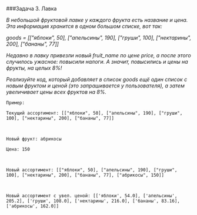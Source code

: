 ###Задача 3. Лавка

_В небольшой фруктовой лавке у каждого фрукта есть название и цена. Эта информация хранится в одном большом списке, вот так:_

 

_goods = [["яблоки", 50], ["апельсины", 190], ["груши", 100], ["нектарины", 200], ["бананы", 77]]_



_Недавно в лавку привезли новый fruit_name по цене price, а после этого случилось ужасное: повысили налоги. А значит, повысились и цены на фрукты, на целых 8%!_

_Реализуйте код, который добавляет в список goods ещё один список с новым фруктом и ценой (это запрашивается у пользователя), а затем увеличивает цены всех фруктов на 8%._

```
Пример:

Текущий ассортимент: [["яблоки", 50], ["апельсины", 190], ["груши", 100], ["нектарины", 200], ["бананы", 77]]



Новый фрукт: абрикосы

Цена: 150



Новый ассортимент: [["яблоки", 50], ["апельсины", 190], ["груши", 100], ["нектарины", 200], ["бананы", 77], ["абрикосы", 150]]



Новый ассортимент с увел. ценой: [['яблоки', 54.0], ['апельсины', 205.2], ['груши', 108.0], ['нектарины', 216.0], ['бананы', 83.16], ['абрикосы', 162.0]]

```